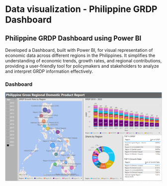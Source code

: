 # Data visualization - Philippine GRDP Dashboard

## Philippine GRDP Dashboard using Power BI

  Developed a Dashboard, built with Power BI, for visual representation of economic data across different regions in the Philippines. It simplifies the understanding of economic trends, growth rates, and regional contributions, providing a user-friendly tool for policymakers and stakeholders to analyze and interpret GRDP information effectively.

### Dashboard

![alt text](Dashboard.png)

